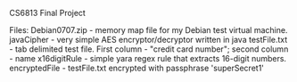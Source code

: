 CS6813 Final Project

Files:
  Debian0707.zip - memory map file for my Debian test virtual machine.
  javaCipher - very simple AES encryptor/decryptor written in java
  testFile.txt - tab delimited test file. First column - "credit card number"; second column - name
  x16digitRule - simple yara regex rule that extracts 16-digit numbers.
  encryptedFile - testFile.txt encrypted with passphrase 'superSecret1' 
